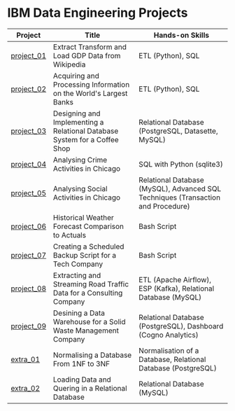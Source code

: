 # IBM Data Engineering Projects

| Project | Title | Hands-on Skills |
| ------------- | ------------- | ------------- |
| [project_01](project_01) | Extract Transform and Load GDP Data from Wikipedia | ETL (Python), SQL |
| [project_02](project_02) | Acquiring and Processing Information on the World's Largest Banks | ETL (Python), SQL |
| [project_03](project_03) | Designing and Implementing a Relational Database System for a Coffee Shop | Relational Database (PostgreSQL, Datasette, MySQL) |
| [project_04](project_04) | Analysing Crime Activities in Chicago | SQL with Python (sqlite3) |
| [project_05](project_05) | Analysing Social Activities in Chicago | Relational Database (MySQL), Advanced SQL Techniques (Transaction and Procedure) |
| [project_06](project_06) | Historical Weather Forecast Comparison to Actuals | Bash Script |
| [project_07](project_07) | Creating a Scheduled Backup Script for a Tech Company | Bash Script |
| [project_08](project_08) | Extracting and Streaming Road Traffic Data for a Consulting Company | ETL (Apache Airflow), ESP (Kafka), Relational Database (MySQL) |
| [project_09](project_09) | Desining a Data Warehouse for a Solid Waste Management Company | Relational Database (PostgreSQL), Dashboard (Cogno Analytics) |
| [extra_01](extra_01) | Normalising a Database From 1NF to 3NF | Normalisation of a Database, Relational Database (PostgreSQL) |
| [extra_02](extra_02) | Loading Data and Quering in a Relational Database | Relational Database (MySQL) |
